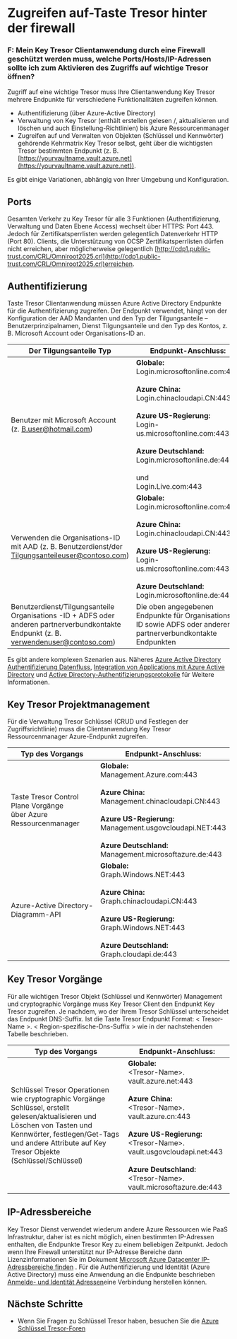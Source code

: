 <properties
    pageTitle="Zugriff auf-Taste Tresor hinter der Firewall | Microsoft Azure"
    description="Erfahren Sie, wie eine Anwendung einen Firewall-Taste Tresor zugreifen"
    services="key-vault"
    documentationCenter=""
    authors="amitbapat"
    manager="mbaldwin"
    tags="azure-resource-manager"/>

<tags
    ms.service="key-vault"
    ms.workload="identity"
    ms.tgt_pltfrm="na"
    ms.devlang="na"
    ms.topic="hero-article"
    ms.date="09/13/2016"
    ms.author="ambapat"/>

# <a name="accessing-key-vault-behind-firewall"></a>Zugreifen auf-Taste Tresor hinter der firewall
### <a name="q-my-key-vault-client-application-needs-to-be-behind-a-firewall-what-portshostsip-addresses-should-i-open-to-enable-access-to-key-vault"></a>F: Mein Key Tresor Clientanwendung durch eine Firewall geschützt werden muss, welche Ports/Hosts/IP-Adressen sollte ich zum Aktivieren des Zugriffs auf wichtige Tresor öffnen?

Zugriff auf eine wichtige Tresor muss Ihre Clientanwendung Key Tresor mehrere Endpunkte für verschiedene Funktionalitäten zugreifen können.

- Authentifizierung (über Azure-Active Directory)
- Verwaltung von Key Tresor (enthält erstellen gelesen /, aktualisieren und löschen und auch Einstellung-Richtlinien) bis Azure Ressourcenmanager
- Zugreifen auf und Verwalten von Objekten (Schlüssel und Kennwörter) gehörende Kehrmatrix Key Tresor selbst, geht über die wichtigsten Tresor bestimmten Endpunkt (z. B. [https://yourvaultname.vault.azure.net](https://yourvaultname.vault.azure.net)).  

Es gibt einige Variationen, abhängig von Ihrer Umgebung und Konfiguration.   

## <a name="ports"></a>Ports

Gesamten Verkehr zu Key Tresor für alle 3 Funktionen (Authentifizierung, Verwaltung und Daten Ebene Access) wechselt über HTTPS: Port 443. Jedoch für Zertifikatsperrlisten werden gelegentlich Datenverkehr HTTP (Port 80). Clients, die Unterstützung von OCSP Zertifikatsperrlisten dürfen nicht erreichen, aber möglicherweise gelegentlich [http://cdp1.public-trust.com/CRL/Omniroot2025.crl](http://cdp1.public-trust.com/CRL/Omniroot2025.crl)erreichen.  

## <a name="authentication"></a>Authentifizierung

Taste Tresor Clientanwendung müssen Azure Active Directory Endpunkte für die Authentifizierung zugreifen. Der Endpunkt verwendet, hängt von der Konfiguration der AAD Mandanten und den Typ der Tilgungsanteile – Benutzerprinzipalnamen, Dienst Tilgungsanteile und den Typ des Kontos, z. B. Microsoft Account oder Organisations-ID an.  

| Der Tilgungsanteile Typ | Endpunkt-Anschluss: |
|----------------|---------------|
| Benutzer mit Microsoft Account<br> (z. B.user@hotmail.com) | **Globale:**<br> Login.microsoftonline.com:443<br><br> **Azure China:**<br> Login.chinacloudapi.CN:443<br><br>**Azure US-Regierung:**<br> Login-us.microsoftonline.com:443<br><br>**Azure Deutschland:**<br> Login.microsoftonline.de:443<br><br> und <br>Login.Live.com:443   |
| Verwenden die Organisations-ID mit AAD (z. B. Benutzerdienst/der Tilgungsanteileuser@contoso.com) | **Globale:**<br> Login.microsoftonline.com:443<br><br> **Azure China:**<br> Login.chinacloudapi.CN:443<br><br>**Azure US-Regierung:**<br> Login-us.microsoftonline.com:443<br><br>**Azure Deutschland:**<br> Login.microsoftonline.de:443 |
| Benutzerdienst/Tilgungsanteile Organisations -ID + ADFS oder anderen partnerverbundkontakte Endpunkt (z. B. verwendenuser@contoso.com) | Die oben angegebenen Endpunkte für Organisations-ID sowie ADFS oder anderen partnerverbundkontakte Endpunkten |

Es gibt andere komplexen Szenarien aus. Näheres [Azure Active Directory Authentifizierung Datenfluss](/documentation/articles/active-directory-authentication-scenarios/), [Integration von Applications mit Azure Active Directory](/documentation/articles/active-directory-integrating-applications/) und [Active Directory-Authentifizierungsprotokolle](https://msdn.microsoft.com/library/azure/dn151124.aspx) für Weitere Informationen.  

## <a name="key-vault-management"></a>Key Tresor Projektmanagement

Für die Verwaltung Tresor Schlüssel (CRUD und Festlegen der Zugriffsrichtlinie) muss die Clientanwendung Key Tresor Ressourcenmanager Azure-Endpunkt zugreifen.  

| Typ des Vorgangs | Endpunkt-Anschluss: |
|----------------|---------------|
| Taste Tresor Control Plane Vorgänge<br> über Azure Ressourcenmanager | **Globale:**<br> Management.Azure.com:443<br><br> **Azure China:**<br> Management.chinacloudapi.CN:443<br><br> **Azure US-Regierung:**<br> Management.usgovcloudapi.NET:443<br><br> **Azure Deutschland:**<br> Management.microsoftazure.de:443 |
| Azure-Active Directory-Diagramm-API | **Globale:**<br> Graph.Windows.NET:443<br><br> **Azure China:**<br> Graph.chinacloudapi.CN:443<br><br> **Azure US-Regierung:**<br> Graph.Windows.NET:443<br><br> **Azure Deutschland:**<br> Graph.cloudapi.de:443 |

## <a name="key-vault-operations"></a>Key Tresor Vorgänge

Für alle wichtigen Tresor Objekt (Schlüssel und Kennwörter) Management und cryptographic Vorgänge muss Key Tresor Client den Endpunkt Key Tresor zugreifen. Je nachdem, wo der Ihrem Tresor Schlüssel unterscheidet das Endpunkt DNS-Suffix. Ist die Taste Tresor Endpunkt Format: < Tresor-Name >. < Region-spezifische-Dns-Suffix > wie in der nachstehenden Tabelle beschrieben.  

| Typ des Vorgangs | Endpunkt-Anschluss: |
|----------------|---------------|
| Schlüssel Tresor Operationen wie cryptographic Vorgänge Schlüssel, erstellt gelesen/aktualisieren und Löschen von Tasten und Kennwörter, festlegen/Get-Tags und andere Attribute auf Key Tresor Objekte (Schlüssel/Schlüssel)     | **Globale:**<br> &lt;Tresor-Name&gt;. vault.azure.net:443<br><br> **Azure China:**<br> &lt;Tresor-Name&gt;. vault.azure.cn:443<br><br> **Azure US-Regierung:**<br> &lt;Tresor-Name&gt;. vault.usgovcloudapi.net:443<br><br> **Azure Deutschland:**<br> &lt;Tresor-Name&gt;. vault.microsoftazure.de:443 |

## <a name="ip-address-ranges"></a>IP-Adressbereiche

Key Tresor Dienst verwendet wiederum andere Azure Ressourcen wie PaaS Infrastruktur, daher ist es nicht möglich, einen bestimmten IP-Adressen enthalten, die Endpunkte Tresor Key zu einem beliebigen Zeitpunkt. Jedoch wenn Ihre Firewall unterstützt nur IP-Adresse Bereiche dann Lizenzinformationen Sie im Dokument [Microsoft Azure Datacenter IP-Adressbereiche finden](https://www.microsoft.com/download/details.aspx?id=41653) .   Für die Authentifizierung und Identität (Azure Active Directory) muss eine Anwendung an die Endpunkte beschrieben [Anmelde- und Identität Adressen](https://support.office.com/article/Office-365-URLs-and-IP-address-ranges-8548a211-3fe7-47cb-abb1-355ea5aa88a2)eine Verbindung herstellen können.

## <a name="next-steps"></a>Nächste Schritte

- Wenn Sie Fragen zu Schlüssel Tresor haben, besuchen Sie die [Azure Schlüssel Tresor-Foren](https://social.msdn.microsoft.com/forums/azure/home?forum=AzureKeyVault)
